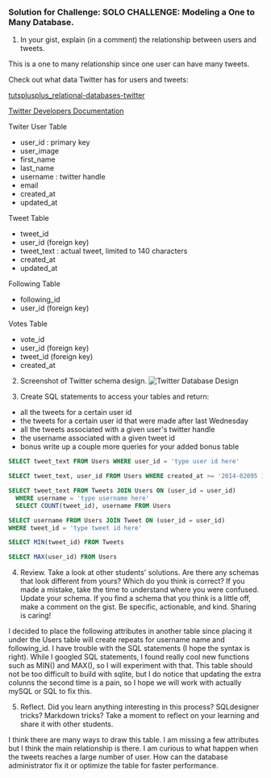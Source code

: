 ### Solution for Challenge: SOLO CHALLENGE: Modeling a One to Many Database.


1) In your gist, explain (in a comment) the relationship between users and tweets.

This is a one to many relationship since one user can have many tweets.


Check out what data Twitter has for users and tweets:

[tutsplusplus_relational-databases-twitter](http://code.tutsplus.com/tutorials/relational-databases-for-dummies--net-30244)

[Twitter Developers Documentation](https://dev.twitter.com/docs)

Twiter User Table
+ user_id : primary key
+ user_image
+ first_name
+ last_name
+ username : twitter handle
+ email
+ created_at
+ updated_at

Tweet Table
+ tweet_id
+ user_id (foreign key)
+ tweet_text : actual tweet, limited to 140 characters
+ created_at
+ updated_at

Following Table
+ following_id
+ user_id (foreign key)

Votes Table
+ vote_id
+ user_id (foreign key)
+ tweet_id (foreign key)
+ created_at

2) Screenshot of Twitter schema design.
![Twitter Database Design](http://i.imgur.com/xYNBozF.png)

3) Create SQL statements to access your tables and return:

+ all the tweets for a certain user id
+ the tweets for a certain user id that were made after last Wednesday
+ all the tweets associated with a given user's twitter handle
+ the username associated with a given tweet id
+ bonus write up a couple more queries for your added bonus table

``` SQL
SELECT tweet_text FROM Users WHERE user_id = 'type user id here'

SELECT tweet_text, user_id FROM Users WHERE created_at >= '2014-02095 12:00:00'

SELECT tweet_text FROM Tweets JOIN Users ON (user_id = user_id)
  WHERE username = 'type username here'
  SELECT COUNT(tweet_id), username FROM Users

SELECT username FROM Users JOIN Tweet ON (user_id = user_id)
WHERE tweet_id = 'type tweet id here'

SELECT MIN(tweet_id) FROM Tweets

SELECT MAX(user_id) FROM Users
```

4) Review. Take a look at other students' solutions. Are there any schemas that look different from yours? Which do you think is correct? If you made a mistake, take the time to understand where you were confused. Update your schema. If you find a schema that you think is a little off, make a comment on the gist. Be specific, actionable, and kind. Sharing is caring!


  I decided to place the following attributes in another table since placing it under the Users table will create repeats for username name and following_id.  I have trouble with the SQL statements (I hope the syntax is right).  While I googled SQL statements, I found really cool new functions such as MIN() and MAX(), so I will experiment with that.  This table should not be too difficult to build with sqlite, but I do notice that updating the extra colunns the second time is a pain, so I hope we will work with actually mySQL or SQL to fix this.

5) Reflect. Did you learn anything interesting in this process? SQLdesigner tricks? Markdown tricks? Take a moment to reflect on your learning and share it with other students.

I think there are many ways to draw this table.  I am missing a few attributes but I think the main relationship is there.  I am curious to what happen when the tweets reaches a large number of user.  How can the database administrator fix it or optimize the table for faster performance.
